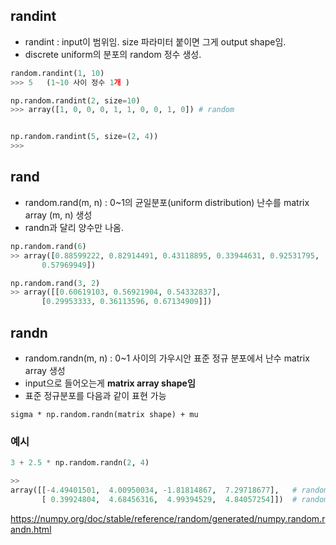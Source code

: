 

## randint 
- randint : input이 범위임. size 파라미터 붙이면 그게 output shape임.
- discrete uniform의 분포의 random 정수 생성.

```python
random.randint(1, 10)
>>> 5   (1~10 사이 정수 1개 )

np.random.randint(2, size=10)
>>> array([1, 0, 0, 0, 1, 1, 0, 0, 1, 0]) # random


np.random.randint(5, size=(2, 4))
>>>

```

## rand
- random.rand(m, n) : 0~1의 균일분포(uniform distribution) 난수를 matrix array (m, n) 생성
- randn과 달리 양수만 나옴. 
```python
np.random.rand(6)
>> array([0.88599222, 0.82914491, 0.43118895, 0.33944631, 0.92531795,
       0.57969949])

np.random.rand(3, 2)
>> array([[0.60619103, 0.56921904, 0.54332837],
       [0.29953333, 0.36113596, 0.67134909]])

```
  
## randn 
- random.randn(m, n) : 0~1 사이의 가우시안 표준 정규 분포에서 난수 matrix array 생성
- input으로 들어오는게 **matrix array shape임** 
- 표준 정규분포를 다음과 같이 표현 가능

```sigma * np.random.randn(matrix shape) + mu```

### 예시 

```python
3 + 2.5 * np.random.randn(2, 4)

>>
array([[-4.49401501,  4.00950034, -1.81814867,  7.29718677],   # random
       [ 0.39924804,  4.68456316,  4.99394529,  4.84057254]])  # random
```

https://numpy.org/doc/stable/reference/random/generated/numpy.random.randn.html

